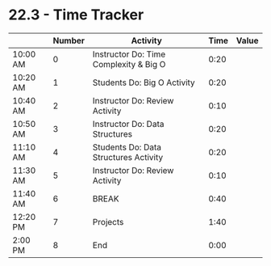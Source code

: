 # 22.3 - Time Tracker

|          | Number | Activity                               | Time | Value |
| -------- | ------ | -------------------------------------- | ---- | ----- |
| 10:00 AM | 0      | Instructor Do: Time Complexity & Big O | 0:20 |       |
| 10:20 AM | 1      | Students Do: Big O Activity            | 0:20 |       |
| 10:40 AM | 2      | Instructor Do: Review Activity         | 0:10 |       |
| 10:50 AM | 3      | Instructor Do: Data Structures         | 0:20 |       |
| 11:10 AM | 4      | Students Do: Data Structures Activity  | 0:20 |       |
| 11:30 AM | 5      | Instructor Do: Review Activity         | 0:10 |       |
| 11:40 AM | 6      | BREAK                                  | 0:40 |       |
| 12:20 PM | 7      | Projects                               | 1:40 |       |
| 2:00 PM  | 8      | End                                    | 0:00 |       |
